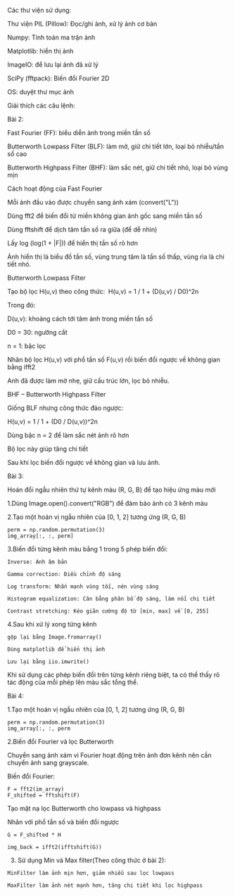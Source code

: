 Các thư viện sử dụng:

  Thư viện PIL (Pillow): Đọc/ghi ảnh, xử lý ảnh cơ bản
  
  Numpy: Tính toán ma trận ảnh
  
  Matplotlib: hiển thị ảnh
  
  ImageIO: để lưu lại ảnh đã xử lý
  
  SciPy (fftpack): Biến đổi Fourier 2D
  
  OS: duyệt thư mục ảnh  

Giải thích các câu lệnh:

Bài 2:

  Fast Fourier (FF): biểu diễn ảnh trong miền tần số
  
  Butterworth Lowpass Filter (BLF): làm mờ, giữ chi tiết lớn, loại bỏ nhiễu/tần số cao
  
  Butterworth Highpass Filter (BHF): làm sắc nét, giữ chi tiết nhỏ, loại bỏ vùng mịn

Cách hoạt động của Fast Fourier

  Mỗi ảnh đầu vào được chuyển sang ảnh xám (convert("L"))
  
  Dùng fft2 để biến đổi từ miền không gian ảnh gốc sang miền tần số
  
  Dùng fftshift để dịch tâm tần số ra giữa (để dễ nhìn)
  
  Lấy log (log(1 + |F|)) để hiển thị tần số rõ hơn
  
  Ảnh hiển thị là biểu đồ tần số, vùng trung tâm là tần số thấp, vùng rìa là chi tiết nhỏ.

Butterworth Lowpass Filter

  Tạo bộ lọc H(u,v) theo công thức:
  ​
  H(u,v) = 1 / 1 + (D(u,v) / D0)^2n 
  
  Trong đó:
  
  D(u,v): khoảng cách tới tâm ảnh trong miền tần số
  
  D0 = 30: ngưỡng cắt
  
  n = 1: bậc lọc
  
  Nhân bộ lọc H(u,v) với phổ tần số F(u,v) rồi biến đổi ngược về không gian bằng ifft2
  
  Anh đã được làm mờ nhẹ, giữ cấu trúc lớn, lọc bỏ nhiễu.

BHF – Butterworth Highpass Filter

  Giống BLF nhưng công thức đảo ngược:
  
  H(u,v) = 1 / 1 + (D0 / D(u,v))^2n
  
  Dùng bậc n = 2 để làm sắc nét ảnh rõ hơn
  
  Bộ lọc này giúp tăng chi tiết
  
  Sau khi lọc biến đổi ngược về không gian và lưu ảnh.

Bài 3:

  Hoán đổi ngẫu nhiên thứ tự kênh màu (R, G, B) để tạo hiệu ứng màu mới

  1.Dùng Image.open().convert("RGB") để đảm bảo ảnh có 3 kênh màu
  
  2.Tạo một hoán vị ngẫu nhiên của [0, 1, 2] tương ứng (R, G, B)
  
    perm = np.random.permutation(3)
    img_array[:, :, perm]

  3.Biến đổi từng kênh màu bằng 1 trong 5 phép biến đổi:

    Inverse: Ảnh âm bản

    Gamma correction: Điều chỉnh độ sáng

    Log transform: Nhấn mạnh vùng tối, nén vùng sáng

    Histogram equalization: Cân bằng phân bố độ sáng, làm nổi chi tiết

    Contrast stretching: Kéo giãn cường độ từ [min, max] về [0, 255]

  4.Sau khi xử lý xong từng kênh 
  
    gộp lại bằng Image.fromarray()
  
    Dùng matplotlib để hiển thị ảnh
    
    Lưu lại bằng iio.imwrite()

  Khi sử dụng các phép biến đổi trên từng kênh riêng biệt, ta có thể thấy rõ tác động của mỗi phép lên màu sắc tổng thể.

Bài 4:

  1.Tạo một hoán vị ngẫu nhiên của [0, 1, 2] tương ứng (R, G, B)
  
    perm = np.random.permutation(3)
    img_array[:, :, perm
    
  2.Biến đổi Fourier và lọc Butterworth
  
  Chuyển sang ảnh xám vì Fourier hoạt động trên ảnh đơn kênh nên cần chuyển ảnh sang grayscale.

  Biến đổi Fourier:
  
    F = fft2(im_array)             
    F_shifted = fftshift(F)        

  Tạo mặt nạ lọc Butterworth cho lowpass và highpass

  Nhân với phổ tần số và biến đổi ngược

    G = F_shifted * H              
    
    img_back = ifft2(ifftshift(G))

  3. Sử dụng Min và Max filter(Theo công thức ở bài 2):
     
    MinFilter làm ảnh mịn hơn, giảm nhiễu sau lọc lowpass
    
    MaxFilter làm ảnh nét mạnh hơn, tăng chi tiết khi lọc highpass

    
    

  
